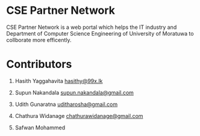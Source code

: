 CSE Partner Network
===================

CSE Partner Network is a web portal which helps the IT industry and Department of Computer Science Engineering of University of Moratuwa to collborate more efficently.


Contributors
============

1) Hasith Yaggahavita
   hasithy@99x.lk
   
2) Supun Nakandala
   supun.nakandala@gmail.com
   
3) Udith Gunaratna
   uditharosha@gmail.com
   
4) Chathura Widanage
   chathurawidanage@gmail.com

5) Safwan Mohammed
